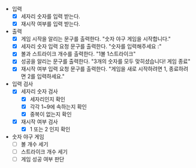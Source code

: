 
- 입력 
    - [x] 세자리 숫자를 입력 받는다.
    - [x] 재시작 여부를 입력 받는다.

- 출력
    - [x] 게임 시작을 알리는 문구를 출력한다. "숫자 야구 게임을 시작합니다."
    - [x] 세자리 숫자 입력 요청 문구를 출력한다. "숫자를 입력해주세요 :"
    - [x] 볼과 스트라이크 개수를 출력한다. "1볼 1스트라이크"
    - [x] 성공을 알리는 문구를 출력한다. "3개의 숫자를 모두 맞히셨습니다! 게임 종료"
    - [x] 재시작 여부 입력 요청 문구를 출력한다. "게임을 새로 시작하려면 1, 종료하려면 2를 입력하세요."
    
- 입력 검사
    - [x] 세자리 숫자 검사
        - [x] 세자리인지 확인
        - [x] 각각 1~9에 속하는지 확인
        - [x] 중복이 없는지 확인
    - [x] 재시작 여부 검사
        - [x] 1 또는 2 인지 확인 

- 숫자 야구 게임
    - [ ] 볼 개수 세기
    - [ ] 스트라이크 개수 세기
    - [ ] 게임 성공 여부 판단
